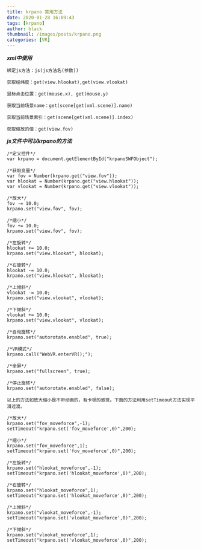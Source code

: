 ```yaml
---
title: krpano 常用方法
date: 2020-01-28 16:09:43
tags: [krpano]
author: black
thumbnail: /images/posts/krpano.png
categories: [VR]
---
```



_**xml中使用**_
	
	绑定js方法：js(js方法名(参数))
	
	获取经纬度：get(view.hlookat),get(view.vlookat)
	
	鼠标点击位置：get(mouse.x), get(mouse.y)
	
	获取当前场景name：get(scene[get(xml.scene)].name)
	
	获取当前场景索引：get(scene[get(xml.scene)].index)
	
	获取缩放的值：get(view.fov)

<!--more-->

_**js文件中可以krpano的方法**_

	/*定义控件*/
	var krpano = document.getElementById("krpanoSWFObject");
	
	/*获取变量*/
	var fov = Number(krpano.get("view.fov"));
	var hlookat = Number(krpano.get("view.hlookat"));
	var vlookat = Number(krpano.get("view.vlookat"));
	
	/*放大*/
	fov -= 10.0;
	krpano.set("view.fov", fov);
	
	/*缩小*/
	fov += 10.0;
	krpano.set("view.fov", fov);
	
	/*左旋转*/
	hlookat += 10.0;
	krpano.set("view.hlookat", hlookat);
	
	/*右旋转*/
	hlookat -= 10.0;
	krpano.set("view.hlookat", hlookat);
	
	/*上倾斜*/
	vlookat -= 10.0;
	krpano.set("view.vlookat", vlookat);
	
	/*下倾斜*/
	vlookat += 10.0;
	krpano.set("view.vlookat", vlookat);
	
	/*自动旋转*/
	krpano.set("autorotate.enabled", true);
	 
	/*VR模式*/
	krpano.call("WebVR.enterVR();");
	 
	/*全屏*/
	krpano.set("fullscreen", true);
	
	/*停止旋转*/
	krpano.set("autorotate.enabled", false);
	
	以上的方法如放大缩小是不带动画的，有卡顿的感觉。下面的方法利用setTimeout方法实现平滑过渡。
	
	/*放大*/
	krpano.set("fov_moveforce",-1);
	setTimeout("krpano.set('fov_moveforce',0)",200);
	
	/*缩小*/
	krpano.set("fov_moveforce",1);
	setTimeout("krpano.set('fov_moveforce',0)",200);
	
	/*左旋转*/
	krpano.set("hlookat_moveforce",-1);
	setTimeout("krpano.set('hlookat_moveforce',0)",200);
	
	/*右旋转*/
	krpano.set("hlookat_moveforce",1);
	setTimeout("krpano.set('hlookat_moveforce',0)",200);
	
	/*上倾斜*/
	krpano.set("vlookat_moveforce",-1);
	setTimeout("krpano.set('vlookat_moveforce',0)",200);
	
	/*下倾斜*/
	krpano.set("vlookat_moveforce",1);
	setTimeout("krpano.set('vlookat_moveforce',0)",200);

